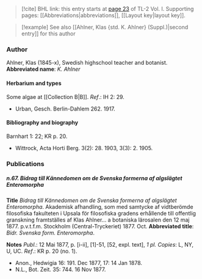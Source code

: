 > [!cite] BHL link: this entry starts at [page 23](https://www.biodiversitylibrary.org/page/33120116) of TL-2 Vol. I.
> Supporting pages: [[Abbreviations|abbreviations]], [[Layout key|layout key]].

> [!example] See also [[Ahlner, Klas {std. K. Ahlner} (Suppl.)|second entry]] for this author

### Author

Ahlner, Klas (1845-x), Swedish highschool teacher and botanist. 
**Abbreviated name**: *K. Ahlner*

#### Herbarium and types

Some algae at [[Collection B|B]].
*Ref*.: IH 2: 29.
- Urban, Gesch. Berlin-Dahlem 262. 1917.

#### Bibliography and biography

Barnhart 1: 22; KR p. 20.
- Wittrock, Acta Horti Berg. 3(2): 28. 1903, 3(3): 2. 1905.

### Publications

##### n.67. Bidrag till Kännedomen om de Svenska formerna af algslägtet Enteromorpha

**Title**
*Bidrag till Kännedomen om de Svenska formerna af algslägtet Enteromorpha*. Akademisk afhandling, som med samtycke af vidtberömde filosofiska fakulteten i Upsala för filosofiska gradens erhållende till offentlig granskning framtställes af Klas Ahlner... a botaniska lärosalen den 12 maj 1877. p.v.t.f.m. Stockholm (Central-Tryckeriet) 1877. Oct.
**Abbreviated title**: *Bidr. Svenska form. Enteromorpha*.

**Notes**
*Publ*.: 12 Mai 1877, p. \[i-ii\], \[1\]-51, \[52, expl. text\], *1 pl. Copies*: L, NY, U, UC.
*Ref*.: KR p. 20 (no. 1).
- Anon., Hedwigia 16: 191. Dec 1877, 17: 14 Jan 1878.
- N.L., Bot. Zeit. 35: 744. 16 Nov 1877.

